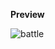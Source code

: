 **Preview**

![battle](https://github.com/Antaryami-Sahoo83/BattleShip-Game/assets/113410862/7030923a-0095-43a3-a777-72acb18d1ac7)
